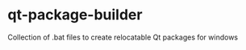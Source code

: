 qt-package-builder
==================

Collection of .bat files to create relocatable Qt packages for windows
